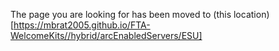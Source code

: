 The page you are looking for has been moved to (this location)[https://mbrat2005.github.io/FTA-WelcomeKits//hybrid/arcEnabledServers/ESU]

